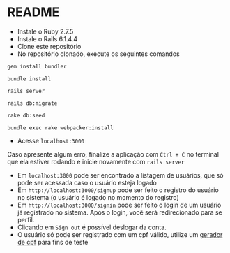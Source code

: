 # README
- Instale o Ruby 2.7.5
- Instale o Rails 6.1.4.4
- Clone este repositório
- No repositório clonado, execute os seguintes comandos

```
gem install bundler
```
```
bundle install
```
```
rails server
```
```
rails db:migrate
```
```
rake db:seed
```
```
bundle exec rake webpacker:install
```
- Acesse `localhost:3000`

Caso apresente algum erro, finalize a aplicação com `Ctrl + C` no terminal que ela estiver rodando e inicie novamente com `rails server`

- Em `localhost:3000` pode ser encontrado a listagem de usuários, que só pode ser acessada caso o usuário esteja logado
- Em `http://localhost:3000/signup` pode ser feito o registro do usuário no sistema (o usuário é logado no momento do registro)
- Em `http://localhost:3000/signin` pode ser feito o login de um usuário já registrado no sistema. Após o login, você será redirecionado para se perfil.
- Clicando em `Sign out` é possível deslogar da conta.
- O usuário só pode ser registrado com um cpf válido, utilize um [gerador de cpf](https://www.geradordecpf.org/) para fins de teste
